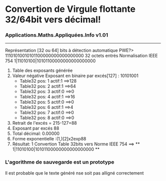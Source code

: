 # Convertion de Virgule flottante 32/64bit vers décimal! 
### Applications.Maths.Appliquées.Info v1.01 
---
Représentation [32 ou 64] bits à détection automatique 
  PWE?> 11101010010101100000000000000000 
   32 octets entrés Normalisation IEEE 754 1|11010100|10101100000000000000000 
1. Table des exposants générée 
2. Valeur négative Exposant en binaire par excés[127] : 10101001 
	* Table32 pos: 1 actif:1 ==>128 
	* Table32 pos: 2 actif:1 ==>64 
	* Table32 pos: 3 actif:0 ==>0 
	* Table32 pos: 4 actif:1 ==>16 
	* Table32 pos: 5 actif:0 ==>0 
	* Table32 pos: 6 actif:1 ==>4 
	* Table32 pos: 7 actif:0 ==>0 
	* Table32 pos: 8 actif:0 ==>0 
3. Retrait de l'excés = 215-127=88 
4. Exposant par excés 88 
5. Total décimal: 0.00000 
6. Forme exponentielle :(1,)[2]x2exp88 
7. Résultat: 1 Convertion Table 32bits vers Norme IEEE 754  ==> ** 1|11010100|10101100000000000000000 **

### L'agorithme de sauvegarde est un **prototype** 
Il est probable que le texte généré nse soit pas alligné correctement
